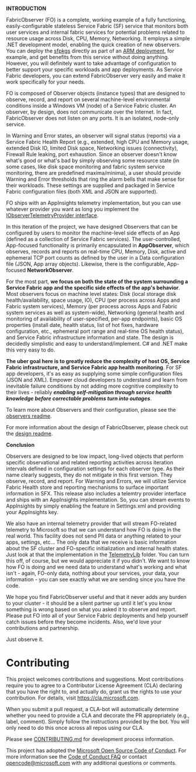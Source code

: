 **INTRODUCTION**

FabricObserver (FO) is a complete, working example of a fully functioning, easily-configurable stateless Service Fabric (SF) service that monitors both user services and internal fabric services for potential problems related to resource usage across Disk, CPU, Memory, Networking. It employs a simple .NET development model, enabling the quick creation of new observers. You can deploy the [sfpkgs](https://github.com/microsoft/service-fabric-observer/releases) directly as part of an [ARM deployment](https://github.com/Azure-Samples/service-fabric-dotnet-quickstart/blob/master/ARM/UserApp.json), for example, and get benefits from this service without doing anything. However, you will definitely want to take advantage of configuration to better support your specific workloads and app deployments. As Service Fabric developers, you can extend FabricObserver very easily and make it work specifically for your needs. 

FO is composed of Observer objects (instance types) that are designed to observe, record, and report on several machine-level environmental conditions inside a Windows VM (node) of a Service Fabric cluster. An observer, by design, does not communicate over the Internet. In fact, FabricObserver does not listen on any ports. It is an isolated, node-only service.

In Warning and Error states, an observer will signal status (reports) via a Service Fabric Health Report (e.g., extended, high CPU and Memory usage, extended Disk IO, limited Disk space, Networking issues (connectivity), Firewall Rule leaking, port exhaustion. Since an observer doesn't know what's good or what's bad by simply observing some resource state (in some cases, like disk space monitoring and fabric system service monitoring, there are predefined maxima/minima), a user should provide Warning and Error thresholds that ring the alarm bells that make sense for their workloads. These settings are supplied and packaged in Service Fabric configuration files (both XML and JSON are supported).

FO ships with an AppInsights telemetry implementation, but you can use whatever provider you want as long you implement the [IObserverTelemetryProvider interface](/FabricObserver/Observers/Interfaces/IObserverTelemetryProvider.cs). 

In this iteration of the project, we have designed Observers that can be configured by users to monitor the machine-level side effects of an App (defined as a collection of Service Fabric services). The user-controlled, App-focused functionality is primarily encapsulated in  **AppObserver**, which observes, records and reports on real-time CPU, Memory, Disk, active and ephemeral TCP port counts as defined by the user in a Data configuration file (JSON, App array objects). Likewise, there is the configurable, App-focused **NetworkObserver**.  

For the most part, **we focus on both the state of the system surrounding a Service Fabric app and the specific side effects of 
the app's behavior**. Most observers focus on machine level states: Disk (local storage disk health/availability, space usage, IO), CPU (per process across Apps and Fabric system services), Memory (per process across Apps and Fabric system services as well as system-wide), Networking (general health and monitoring of availability of user-specified, per-app endpoints), basic OS properties (install date, health status, list of hot fixes, hardware configuration, etc., ephemeral port range and real-time OS health status), and Service Fabric infrastructure information and state. The design is decidedly simplistic and easy to understand/implement. C# and .NET make this very easy to do. 

**The uber goal here is to greatly reduce the complexity of host OS, Service Fabric infrastructure, and Service Fabric app health monitoring**. For SF app developers, it's as easy as supplying some simple configuration files (JSON and XML).
Empower cloud developers to understand and learn from inevitable failure conditions by not adding more cognitive complexity to their lives - reliably ***enabling self-mitigation through service health knowledge before correctable problems turn into outages***.  
  
To learn more about Observers and their configuration, please see the [observers readme](./Documentation/Observers.md).  
  
For more information about the design of FabricObserver, please check out the [design readme](./Documentation/Design.md).  
  
**Conclusion**

Observers are designed to be low impact, long-lived objects that perform specific observational and related reporting activities across iteration intervals defined in configuration settings for each observer type. As their name clearly suggests, they do not mitigate in this first version. They observe, record, and report. For Warning and Errors, we will utilize Service Fabric Health store and reporting mechanisms to surface important information in SFX. This release also includes a telemtry provider interface and ships with an AppInsights implementation. So, you can stream events to AppInsights by simply enabling the feature in Settings.xml and providing your AppInsights key.  

We also have an internal telemetry provider that will stream FO-related telemetry to Microsoft so that we can understand how FO is doing in the real world. This facility does not send PII data or anything related to your apps, settings, etc... The only data that we receive is basic information about the SF cluster and FO-specific initialization and internal health states. Just look at that the implementation in the [TelemetryLib](/TelemetryLib) folder. You can turn this off, of course, but we would appreciate it if you didn't. We want to know how FO is doing and we need data to understand what's working and what isn't - again, FO-only data, nothing about your services, your data, your information - you can see exactly what we are sending since you have the code. 

We hope you find FabricObserver useful and that it never adds any burden to your cluster - it should be a silent partner up until it let's you know something is wrong based on what you asked it to observe and report. Please put FO into all of your Service Fabric deployments and help yourself catch issues before they become incidents. Also, we'd love your contributions and partnership. 

Just observe it.

# Contributing

This project welcomes contributions and suggestions.  Most contributions require you to agree to a
Contributor License Agreement (CLA) declaring that you have the right to, and actually do, grant us
the rights to use your contribution. For details, visit https://cla.microsoft.com.

When you submit a pull request, a CLA-bot will automatically determine whether you need to provide
a CLA and decorate the PR appropriately (e.g., label, comment). Simply follow the instructions
provided by the bot. You will only need to do this once across all repos using our CLA.  

Please see [CONTRIBUTING.md](CONTRIBUTING.md) for development process information.

This project has adopted the [Microsoft Open Source Code of Conduct](https://opensource.microsoft.com/codeofconduct/).
For more information see the [Code of Conduct FAQ](https://opensource.microsoft.com/codeofconduct/faq/) or
contact [opencode@microsoft.com](mailto:opencode@microsoft.com) with any additional questions or comments.
